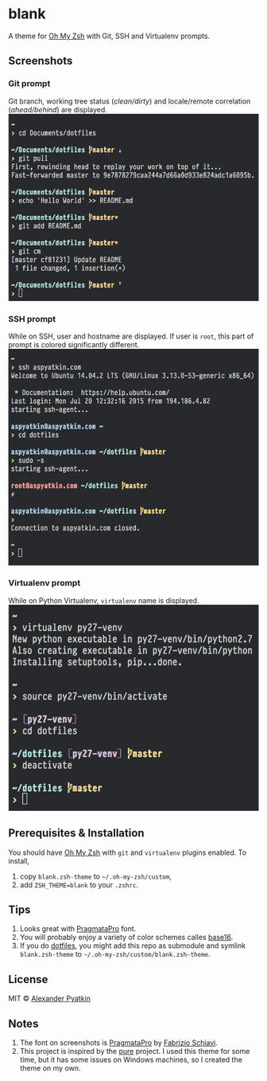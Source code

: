 # blank
A theme for [Oh My Zsh](https://github.com/robbyrussell/oh-my-zsh) with Git, SSH and Virtualenv prompts.

## Screenshots
### Git prompt
Git branch, working tree status (*clean/dirty*) and locale/remote correlation (*ahead/behind*) are displayed.
![](screenshots/blank1.png)

### SSH prompt
While on SSH, user and hostname are displayed. If user is `root`, this part of prompt is colored significantly different.
![](screenshots/blank2.png)

### Virtualenv prompt
While on Python Virtualenv, `virtualenv` name is displayed.
![](screenshots/blank3.png)

## Prerequisites & Installation
You should have [Oh My Zsh](https://github.com/robbyrussell/oh-my-zsh) with `git` and `virtualenv` plugins enabled. To install,  
1. copy `blank.zsh-theme` to `~/.oh-my-zsh/custom`,  
2. add `ZSH_THEME=blank` to your `.zshrc`.

## Tips
1. Looks great with [PragmataPro](http://www.fsd.it/fonts/pragmatapro.htm) font.
2. You will probably enjoy a variety of color schemes calles [base16](http://chriskempson.github.io/base16).
3. If you do [dotfiles](http://dotfiles.github.io), you might add this repo as submodule and symlink `blank.zsh-theme` to `~/.oh-my-zsh/custom/blank.zsh-theme`.

## License
MIT © [Alexander Pyatkin](https://github.com/aspyatkin)

## Notes
1. The font on screenshots is [PragmataPro](http://www.fsd.it/fonts/pragmatapro.htm) by [Fabrizio Schiavi](http://www.fsd.it).
2. This project is inspired by the [pure](https://github.com/sindresorhus/pure) project. I used this theme for some time, but it has some issues on Windows machines, so I created the theme on my own.